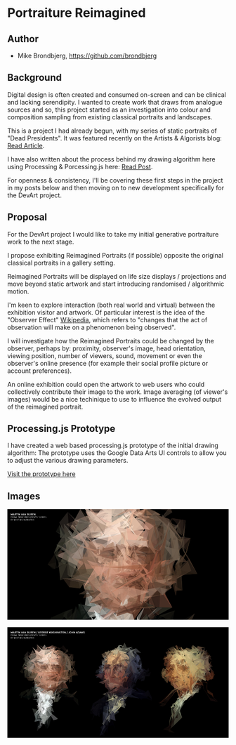 # Portraiture Reimagined

## Author
- Mike Brondbjerg, https://github.com/brondbjerg

## Background
Digital design is often created and consumed on-screen and can be clinical and lacking serendipity. I wanted to create work that draws from analogue sources and so, this project started as an investigation into colour and composition sampling from existing classical portraits and landscapes.

This is a project I had already begun, with my series of static portraits of "Dead Presidents".
It was featured recently on the Artists & Algorists blog: [Read Article](http://artistsandalgorists.com/dead-presidents/ "Link to article").

I have also written about the process behind my drawing algorithm here using Processing & Porcessing.js here: [Read Post](hhttp://www.brondbjerg.co.uk/blog/2014/02/generative-portraits-with-processing-js/ "Link to post").

For openness & consistency, I'll be covering these first steps in the project in my posts below and then moving on to new development specifically for the DevArt project.

## Proposal
For the DevArt project I would like to take my initial generative portraiture work to the next stage.

I propose exhibiting Reimagined Portraits (if possible) opposite the original classical portraits in a gallery setting.

Reimagined Portraits will be displayed on life size displays / projections and move beyond static artwork and start introducing randomised / algorithmic motion.

I'm keen to explore interaction (both real world and virtual) between the exhibition visitor and artwork.
Of particular interest is the idea of the "Observer Effect" [Wikipedia](http://en.wikipedia.org/wiki/Observer_effect "Link to article"), which refers to "changes that the act of observation will make on a phenomenon being observed".

I will investigate how the Reimagined Portraits could be changed by the observer, perhaps by: proximity, observer's image, head orientation, viewing position, number of viewers, sound, movement or even the observer's online presence (for example their social profile picture or account preferences).

An online exhibition could open the artwork to web users who could collectively contribute their image to the work. 
Image averaging (of viewer's images) would be a nice techinique to use to influence the evolved output of the reimagined portrait.


## Processing.js Prototype
I have created a web based processing.js prototype of the initial drawing algorithm:
The prototype uses the Google Data Arts UI controls to allow you to adjust the various drawing parameters.

[Visit the prototype here](http://www.brondbjerg.co.uk/demos/labs/generative-portraits/ "Prototype")

## Images
![Generative Portrait](project_images/001_MartinVanBuren.jpg?raw=true "Project Image")

![Generative Portrait](project_images/002_presSeries.jpg?raw=true "Project Image")



